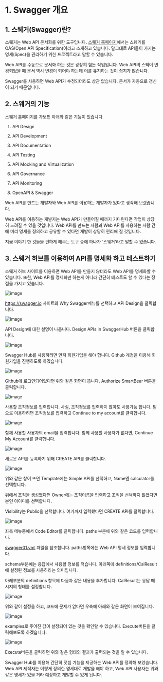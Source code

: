 # 1. Swagger 개요
## 1. 스웨거(Swagger)란?
스웨거는 Web API 문서화를 위한 도구입니다. [스웨거 홈페이지](https://swagger.io)에서는 스웨거를 OAS(Open API Specification)이라고 소개하고 있습니다. 말그대로 API들이 가지는 명세(Spec)을 관리하기 위한 프로젝트라고 말할 수 있습니다.

Web API를 수동으로 문서화 하는 것은 굉장히 힘든 작업입니다. Web API의 스펙이 변경되었을 때 문서 역시 변경이 되어야 하는데 이를 유지하는 것이 쉽지가 않습니다.

Swagger를 사용하면 Web API가 수정되더라도 상관 없습니다. 문서가 자동으로 갱신이 되기 때문입니다.

## 2. 스웨거의 기능
스웨거 홈페이지를 가보면 아래와 같은 기능이 있습니다.

1. API Design

2. API Development

3. API Documentation

4. API Testing

5. API Mocking and Virtualization

6. API Governance

7. API Monitoring

8. OpenAPI & Swagger

Web API를 만드는 개발자와 Web API를 이용하는 개발자가 있다고 생각해 보겠습니다. 

Web API를 이용하는 개발자는 Web API가 만들어질 때까지 기다린다면 작업이 상당히 느려질 수 있을 것입니다. Web API를 만드는 사람과 Web API를 사용하는 사람 간에 미리 명세를 정의하고 공유할 수 있다면 개발이 상당히 편리해 질 것입니다.

지금 이야기 한 것들을 편하게 해주는 도구 중에 하나가 ‘스웨거’라고 말할 수 있습니다.

## 3. 스웨거 허브를 이용하여 API를 명세화 하고 테스트하기
스웨거 허브 사이트를 이용하면 Web API를 만들지 않더라도 Web API를 명세화할 수 있습니다. 또한, Web API를 명세화만 하는게 아니라 간단히 테스트도 할 수 있다는 장점을 가지고 있습니다.

![image](https://user-images.githubusercontent.com/57928612/118449728-62dd9700-b72e-11eb-89ea-b1bc15f87d4d.png)

https://swagger.io 사이트의 Why Swagger메뉴를 선택하고 API Design을 클릭합니다.

![image](https://user-images.githubusercontent.com/57928612/118449784-712bb300-b72e-11eb-8742-00e8dc594a5f.png)

API Design에 대한 설명이 나옵니다. Design APIs in SwaggerHub 버튼을 클릭합니다.

![image](https://user-images.githubusercontent.com/57928612/118449826-7ab51b00-b72e-11eb-9665-cb8036dd83e9.png)

Swagger Hub를 사용하려면 먼저 회원가입을 해야 합니다. Github 계정을 이용해 회원가입을 진행하도록 하겠습니다.

![image](https://user-images.githubusercontent.com/57928612/118449870-8b659100-b72e-11eb-8d28-7e0a6b6b1fcb.png)

Github에 로그인되어있다면 위와 같은 화면이 뜹니다. Authorize SmartBear 버튼을 클릭합니다.

![image](https://user-images.githubusercontent.com/57928612/118449901-96b8bc80-b72e-11eb-9a41-56548a85a18e.png)

사용할 조직정보를 입력합니다. 사실, 조직정보를 입력하지 않아도 사용가능 합니다. 팀으로 이용하려면 조직정보를 입력하고 Continue to my account를 클릭합니다.

![image](https://user-images.githubusercontent.com/57928612/118449956-a46e4200-b72e-11eb-8bd8-dde9014bcd24.png)

함께 사용할 사용자의 email을 입력합니다. 함께 사용할 사용자가 없다면, Continue My Account를 클릭합니다.

![image](https://user-images.githubusercontent.com/57928612/118449993-af28d700-b72e-11eb-815e-da4d18c61d09.png)

새로운 API를 등록하기 위해 CREATE API를 클릭합니다.

![image](https://user-images.githubusercontent.com/57928612/118450027-b94ad580-b72e-11eb-9ca4-29decb08f4cc.png)

위와 같은 창이 뜨면 Template에는 Simple API를 선택하고, Name엔 calculator를 선택합니다.

위에서 조직을 생성했다면 Owner에는 조직이름을 입력하고 조직을 선택하지 않았다면 본인 아이디를 선택합니다.

Visibility는 Public을 선택합니다. 여기까지 입력했다면 CREATE API를 클릭합니다.

![image](https://user-images.githubusercontent.com/57928612/118450098-ce276900-b72e-11eb-9242-78287328074b.png)

좌측 메뉴중에서 Code Editor를 클릭합니다. paths 부분에 위와 같은 코드를 입력합니다.

[swagger01.yml](https://drive.google.com/file/d/1rBb0cGamjXB4oQeRer-GOqvPvYE4OWDh/view) 파일을 참조합니다. paths항목에는 Web API 명세 정보를 입력합니다.

schema부분에는 응답에서 사용할 정보를 적습니다. 아래쪽에 definitions/CalResult에 설정된 정보를 사용하라는 의미입니다.

아래부분의 definitions 항목에 다음과 같은 내용을 추가합니다. CalResult는 응답 메시지의 형태를 설정합니다.

![image](https://user-images.githubusercontent.com/57928612/118450276-fc0cad80-b72e-11eb-9464-e186ec544c58.png)

위와 같이 설정을 하고, 코드에 문제가 없다면 우측에 아래와 같은 화면이 보여집니다.

![image](https://user-images.githubusercontent.com/57928612/118450312-06c74280-b72f-11eb-9f9f-4f710f458c13.png)

examples로 주어진 값이 설정되어 있는 것을 확인할 수 있습니다. Execute버튼을 클릭해보도록 하겠습니다.

![image](https://user-images.githubusercontent.com/57928612/118450349-10e94100-b72f-11eb-93f5-b986c581d006.png)

Execute버튼을 클릭하면 위와 같은 형태의 결과가 출력되는 것을 알 수 있습니다.

Swagger Hub를 이용해 간단히 덧셈 기능을 제공하는 Web API를 정의해 보았습니다. Web API 제작자는 이렇게 정의한 명세대로 개발을 해야 하고, Web API 사용자는 위와 같은 명세가 있을 거라 예상하고 개발할 수 있게 됩니다.
